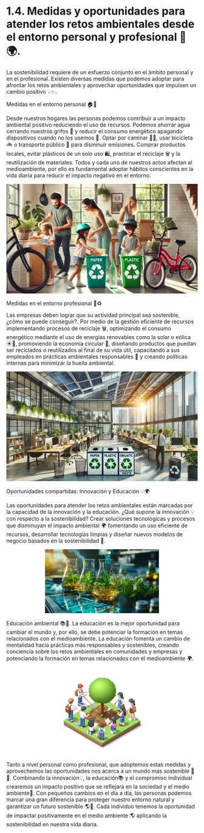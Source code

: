 # 1.4. Medidas y oportunidades para atender los retos ambientales desde el entorno personal y profesional 🌿🌍.

La sostenibilidad requiere de un esfuerzo conjunto en el ámbito personal y en el profesional. Existen diversas medidas que podemos adoptar para afrontar los retos ambientales y aprovechar oportunidades que impulsen un cambio positivo 💡✨.

Medidas en el entorno personal 🏠🌱

Desde nuestros hogares las personas podemos contribuir a un impacto ambiental positivo reduciendo el uso de recursos. Podemos ahorrar agua cerrando nuestros grifos 🚿 y reducir el consumo energético apagando dispositivos cuando no los usemos 🔌. Optar por caminar 🚶‍♂️, usar bicicleta 🚲 o transporte público 🚌 para disminuir emisiones. Comprar productos locales, evitar plásticos de un solo uso 🛍️, practicar el reciclaje 🗑️ y la reutilización de materiales. Todos y cada uno de nuestros actos afectan al medioambiente, por ello es fundamental adoptar hábitos conscientes en la vida diaria para reducir el impacto negativo en el entorno.

<p align="center">
  <img src="/img/familia.jpg" alt="![familia](/img/familia.jpg)" />
</p>  


Medidas en el entorno profesional 💼♻️

Las empresas deben lograr que su actividad principal sea sostenible, ¿cómo se puede conseguir?. Por medio de la gestión eficiente de recursos implementando procesos de reciclaje 🗑️, optimizando el consumo energético mediante el uso de energías renovables como la solar o eólica ☀️💨, promoviendo la economía circular 🔄, diseñando productos que puedan ser reciclados o reutilizados al final de su vida útil, capacitando a sus empleados en prácticas ambientales responsables 🌱 y creando políticas internas para minimizar la huella ambiental.


<p align="center">
  <img src="/img/oficina.jpg" alt="![oficina](/img/oficina.jpg)" />
</p>  


Oportunidades compartidas: Innovación y Educación 💡🌍

Las oportunidades para atender los retos ambientales están marcadas por la capacidad de la innovación y la educación. ¿Qué supone la innovación 💡 con respecto a la sostenibilidad? Crear soluciones tecnológicas y procesos que disminuyan el impacto ambiental 🌍 fomentando un uso eficiente de recursos, desarrollar tecnologías limpias y diseñar nuevos modelos de negocio basados en la sostenibilidad 🌱.

   
<p align="center">
  <img src="/img/laboratorio.jpeg" alt="![laboratorio](/img/laboratorio.jpeg)" />
</p>      


Educación ambiental 📚🌳. La educación es la mejor oportunidad para cambiar el mundo y, por ello, se debe potenciar la formación en temas relacionados con el medioambiente. La educación fomenta un cambio de mentalidad hacia prácticas más responsables y sostenibles, creando conciencia sobre los retos ambientales en comunidades y empresas y potenciando la formación en temas relacionados con el medioambiente 🌍.

   
<p align="center">
  <img src="/img/educacion.jpeg" alt="![educacion](/img/educacion.jpeg)" />
</p>      


Tanto a nivel personal como profesional, que adoptemos estas medidas y aprovechemos las oportunidades nos acerca a un mundo más sostenible 🌱✨. Combinando la innovación💡, la educación📚 y el compromiso individual crearemos un impacto positivo que se reflejará en la sociedad y el medio ambiente💚. Con pequeños cambios en el día a día, las personas podemos marcar una gran diferencia para proteger nuestro entorno natural y garantizar un futuro sostenible 🌎💚. Cada individuo tenemos la oportunidad de impactar positivamente en el medio ambiente 🌎 aplicando la sostenibilidad en nuestra vida diaria.
